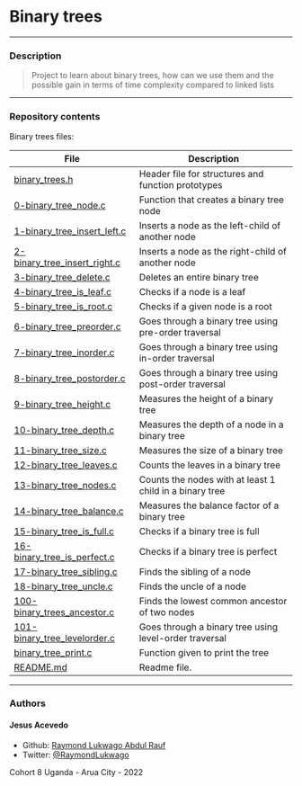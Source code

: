 # Binary trees
---
### Description
> Project to learn about binary trees, how can we use them and the possible gain in terms of time complexity compared to linked lists
---
### Repository contents
Binary trees files:

|   **File**   |   **Description**   |
| -------------- | --------------------- |
|[binary_trees.h](./binary_trees.h) | Header file for structures and function prototypes |
|[0-binary_tree_node.c](./0-binary_tree_node.c) | Function that creates a binary tree node |
|[1-binary_tree_insert_left.c](./1-binary_tree_insert_left.c) | Inserts a node as the left-child of another node |
|[2-binary_tree_insert_right.c](./2-binary_tree_insert_right.c) | Inserts a node as the right-child of another node |
|[3-binary_tree_delete.c](./3-binary_tree_delete.c) | Deletes an entire binary tree |
|[4-binary_tree_is_leaf.c](./4-binary_tree_is_leaf.c) | Checks if a node is a leaf |
|[5-binary_tree_is_root.c](./5-binary_tree_is_root.c) | Checks if a given node is a root |
|[6-binary_tree_preorder.c](./6-binary_tree_preorder.c) | Goes through a binary tree using pre-order traversal |
|[7-binary_tree_inorder.c](./7-binary_tree_inorder.c) | Goes through a binary tree using in-order traversal |
|[8-binary_tree_postorder.c](./8-binary_tree_postorder.c) | Goes through a binary tree using post-order traversal |
|[9-binary_tree_height.c](./9-binary_tree_height.c) | Measures the height of a binary tree |
|[10-binary_tree_depth.c](./10-binary_tree_depth.c) | Measures the depth of a node in a binary tree |
|[11-binary_tree_size.c](./11-binary_tree_size.c) | Measures the size of a binary tree |
|[12-binary_tree_leaves.c](./12-binary_tree_leaves.c) | Counts the leaves in a binary tree |
|[13-binary_tree_nodes.c](./13-binary_tree_nodes.c) | Counts the nodes with at least 1 child in a binary tree |
|[14-binary_tree_balance.c](./14-binary_tree_balance.c) | Measures the balance factor of a binary tree |
|[15-binary_tree_is_full.c](./15-binary_tree_is_full.c) | Checks if a binary tree is full |
|[16-binary_tree_is_perfect.c](./16-binary_tree_is_perfect.c) | Checks if a binary tree is perfect |
|[17-binary_tree_sibling.c](./17-binary_tree_sibling.c) | Finds the sibling of a node |
|[18-binary_tree_uncle.c](./18-binary_tree_uncle.c) | Finds the uncle of a node |
|[100-binary_trees_ancestor.c](./100-binary_trees_ancestor.c) | Finds the lowest common ancestor of two nodes |
|[101-binary_tree_levelorder.c](./101-binary_tree_levelorder.c) | Goes through a binary tree using level-order traversal |
|[binary_tree_print.c](./binary_tree_print.c) | Function given to print the tree |
|[README.md](./README.md) | Readme file. |
---
### Authors
#### Jesus Acevedo
- Github: [Raymond Lukwago Abdul Rauf](https://github.com/lukwagoraymond)
- Twitter: [@RaymondLukwago](https://twitter.com/RaymondLukwago)


Cohort 8
Uganda - Arua City - 2022
